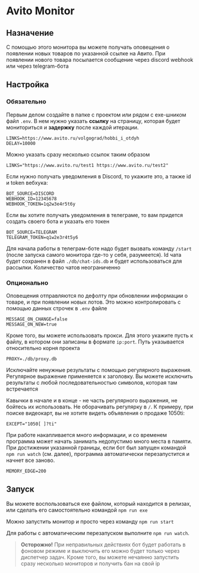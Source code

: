 # Avito Monitor

## Назначение

С помощью этого монитора вы можете получать оповещения о появлении новых товаров по указанной ссылке на Авито. При
появлении нового товара посылается сообщение через discord webhook или через telegram-бота

## Настройка

### Обязательно

Первым делом создайте в папке с проектом или рядом с exe-шником файл `.env`. В нем нужно указать **ссылку** на страницу,
которая будет мониториться и **задержку** после каждой итерации.

```dotenv
LINKS=https://www.avito.ru/volgograd/hobbi_i_otdyh
DELAY=10000
```

Можно указать сразу несколько ссылок таким образом

```dotenv
LINKS="https://www.avito.ru/test1 https://www.avito.ru/test2"
```

Если нужно получать уведомления в Discord, то укажите это, а также id и token вебхука:

```dotenv
BOT_SOURCE=DISCORD
WEBHOOK_ID=12345678
WEBHOOK_TOKEN=1q2w3e4r5t6y
```

Если вы хотите получать уведомления в телеграме, то вам придется создать своего бота и указать его токен

```dotenv
BOT_SOURCE=TELEGRAM
TELEGRAM_TOKEN=q1w2e3r4t5y6
```

Для начала работы в телеграм-боте надо будет вызвать команду `/start` (после запуска самого монитора где-то у себя,
разумеется). Id чата будет сохранен в файл `./db/chat-ids.db` и будет использоваться для рассылки. Количество чатов
неограниченно

### Опционально

Оповещения отправляются по дефолту при обновлении информации о товаре, и при появлении новых лотов. Это можно
контролировать с помощью данных строчек в `.env` файле

```dotenv
MESSAGE_ON_CHANGE=false
MESSAGE_ON_NEW=true
```

Кроме того, вы можете использовать прокси. Для этого укажите пусть к файлу, в котором они записаны в формате `ip:port`.
Путь указывается относительно корня проекта

```dotenv
PROXY=./db/proxy.db
```

Исключайте ненужные результаты с помощью регулярного выражения. Регулярное выражение применяется к заголовку. Вы можете исключить результаты с любой последовательностью символов,
которая там встречается

Кавычки в начале и в конце - не часть регулярного
выражения, не бойтесь их использовать. Не оборачивать регулярку в `/`. К примеру, при поиске видеокарт, вы не
хотите видеть объявления о продаже 1050ti:

```dotenv
EXCEPT="1050[ ]?ti"
```

При работе накапливается много информации, и со временем программа может начать занимать недопустимо много места в памяти. При достижении указанной границы, если бот был запущен командой `npm run watch` (см. далее), программа автоматически перезапустится и начнет все заново.

```dotenv
MEMORY_EDGE=200
```

## Запуск

Вы можете воспользоваться exe файлом, который находится в релизах, или сделать его самостоятельно командой `npm run exe`

Можно запустить монитор и просто через команду `npm run start`

Для работы с автоматическим перезапуском выполните `npm run watch`.

> **Осторожно!** При неправильных действиях бот будет работать в фоновом режиме и выключить его можно будет только через диспетчер задач. Кроме того, вы можете нечаянно запустить сразу несколько мониторов и получить бан на свой ip 

